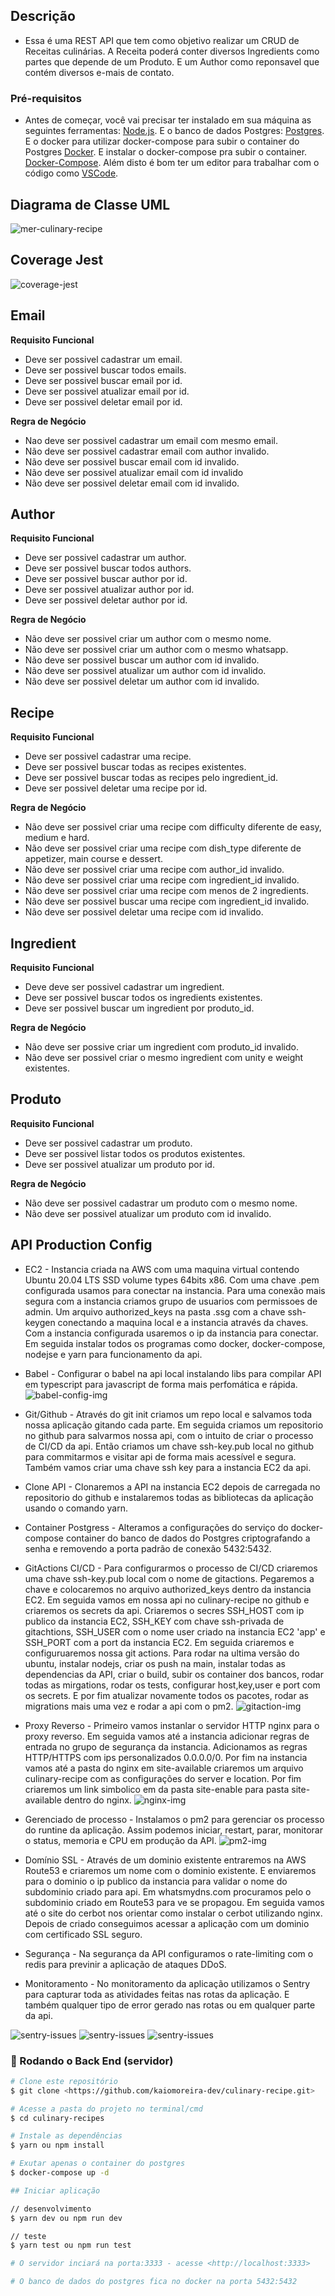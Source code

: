 ## Descrição
* Essa é uma REST API que tem como objetivo realizar um CRUD de Receitas culinárias. A Receita poderá conter diversos Ingredients como partes que depende de um Produto. E um Author como reponsavel que contém diversos e-mais de contato.

### Pré-requisitos
* Antes de começar, você vai precisar ter instalado em sua máquina as seguintes ferramentas:
[Node.js](https://nodejs.org/en/). 
E o banco de dados Postgres:
[Postgres](https://www.postgresql.org/).
E o docker para utilizar docker-compose para subir o container do Postgres
[Docker](https://https://www.docker.com/).
E instalar o docker-compose pra subir o container.
[Docker-Compose](https://docs.docker.com/compose/install/).
Além disto é bom ter um editor para trabalhar com o código como [VSCode](https://code.visualstudio.com/).

## Diagrama de Classe UML
![mer-culinary-recipe](diagram-culinary-recipe.png)

## Coverage Jest
![coverage-jest](coverage-jest.png)

## Email
**Requisito Funcional**
* Deve ser possivel cadastrar um email.  
* Deve ser possivel buscar todos emails.
* Deve ser possivel buscar email por id.
* Deve ser possivel atualizar email por id.
* Deve ser possivel deletar email por id.  

**Regra de Negócio**
* Nao deve ser possivel cadastrar um email com mesmo email.
* Não deve ser possivel cadastrar email com author invalido.
* Não deve ser possivel buscar email com id invalido.
* Não deve ser possivel atualizar email com id invalido
* Não deve ser possivel deletar email com id invalido.

## Author
**Requisito Funcional**
* Deve ser possivel cadastrar um author.
* Deve ser possivel buscar todos authors.
* Deve ser possivel buscar author por id.
* Deve ser possivel atualizar author por id.
* Deve ser possivel deletar author por id.

**Regra de Negócio**
* Não deve ser possivel criar um author com o mesmo nome. 
* Não deve ser possivel criar um author com o mesmo whatsapp.
* Não deve ser possivel buscar um author com id invalido.
* Não deve ser possivel atualizar um author com id invalido.
* Não deve ser possivel deletar um author com id invalido.

## Recipe
**Requisito Funcional**
* Deve ser possivel cadastrar uma recipe.
* Deve ser possivel buscar todas as recipes existentes.
* Deve ser possivel buscar todas as recipes pelo ingredient_id.
* Deve ser possivel deletar uma recipe por id.

**Regra de Negócio**
* Não deve ser possivel criar uma recipe com difficulty diferente de easy, medium e hard.
* Não deve ser possivel criar uma recipe com dish_type diferente de appetizer, main course e dessert.
* Não deve ser possivel criar uma recipe com author_id invalido.
* Não deve ser possivel criar uma recipe com ingredient_id invalido.
* Não deve ser possivel criar uma recipe com menos de 2 ingredients.
* Não deve ser possivel buscar uma recipe com ingredient_id invalido.
* Não deve ser possivel deletar uma recipe com id invalido.

## Ingredient
**Requisito Funcional**
* Deve deve ser possivel cadastrar um ingredient.
* Deve ser possivel buscar todos os ingredients existentes.
* Deve ser possivel buscar um ingredient por produto_id.

**Regra de Negócio**
* Não deve ser possive criar um ingredient com produto_id invalido.
* Não deve ser possivel criar o mesmo ingredient com unity e weight existentes.

## Produto
**Requisito Funcional**
* Deve ser possivel cadastrar um produto.
* Deve ser possivel listar todos os produtos existentes.
* Deve ser possivel atualizar um produto por id.

**Regra de Negócio**
* Não deve ser possivel cadastrar um produto com o mesmo nome.
* Não deve ser possivel atualizar um produto com id invalido.

## API Production Config
* EC2 - Instancia criada na AWS com uma maquina virtual contendo Ubuntu 20.04 LTS
SSD volume types 64bits x86. Com uma chave .pem configurada usamos para conectar na instancia.
Para uma conexão mais segura com a instancia criamos grupo de usuarios com permissoes de admin.
Um arquivo authorized_keys na pasta .ssg com a chave ssh-keygen conectando a maquina local e a instancia através da chaves. Com a instancia configurada usaremos o ip<publico> da instancia para conectar. Em seguida instalar todos os programas como docker, docker-compose, nodejse e yarn para
funcionamento da api.

* Babel - Configurar o babel na api local instalando libs para compilar API em typescript para javascript de forma mais perfomática e rápida.
![babel-config-img](babel-config.png)


* Git/Github - Através do git init criamos um repo local e salvamos toda nossa aplicação gitando cada parte. Em seguida criamos um repositorio no github para salvarmos nossa api, com o intuito de criar o processo de CI/CD da api. Então criamos um chave ssh-key.pub local no github para commitarmos e visitar api de forma mais acessível e segura. Também vamos criar uma chave ssh key para a instancia EC2 da api. 
  
* Clone API - Clonaremos a API na instancia EC2 depois de carregada no repositorio do github e instalaremos todas as bibliotecas da aplicação usando o comando yarn.

* Container Postgress - Alteramos a configurações do serviço do docker-compose container do banco de dados do Postgres criptografando a senha e removendo a porta padrão de conexão 5432:5432.

* GitActions CI/CD - Para configurarmos o processo de CI/CD criaremos uma chave ssh-key.pub local com o nome de gitactions. Pegaremos a chave e colocaremos no arquivo authorized_keys dentro da instancia EC2. Em seguida vamos em nossa api no culinary-recipe no github e criaremos os secrets da api. Criaremos o secres SSH_HOST com ip publico da instancia EC2, SSH_KEY com chave ssh-privada de gitachtions, SSH_USER com o nome user criado na instancia EC2 'app' e SSH_PORT com a port da instancia EC2. Em seguida criaremos e configuruaremos nossa git actions. Para rodar na ultima versão do ubuntu, instalar nodejs, criar os push na main, instalar todas as dependencias da API, criar o build, subir os container dos bancos, rodar todas as mirgations, rodar os tests, configurar host,key,user e port com os secrets. E por fim atualizar novamente todos os pacotes, rodar as migrations mais uma vez e rodar a api com o pm2.
![gitaction-img](gitaction.png)

* Proxy Reverso - Primeiro vamos instanlar o servidor HTTP nginx para o proxy reverso. Em seguida vamos até a instancia adicionar regras de entrada no grupo de segurança da instancia. Adicionamos as regras HTTP/HTTPS com ips personalizados 0.0.0.0/0. Por fim na instancia vamos até a pasta do nginx em site-available criaremos um arquivo culinary-recipe com as configurações do server e location. Por fim criaremos um link simbolico em da pasta site-enable para pasta site-available dentro do nginx.
![nginx-img](nginx.png)

  
* Gerenciado de processo - Instalamos o pm2 para gerenciar os processo do runtine da aplicação. Assim podemos iniciar, restart, parar, monitorar o status, memoria e CPU em produção da API.
![pm2-img](pm2.png)

* Domínio SSL - Através de um dominio existente entraremos na AWS Route53 e criaremos um nome com o dominio existente. E enviaremos para o dominio o ip publico da instancia para validar o nome do subdominio criado para api. Em whatsmydns.com procuramos pelo o subdominio criado em Route53 para ve se propagou. Em seguida vamos até o site do cerbot nos orientar como instalar o cerbot utilizando nginx. Depois de criado conseguimos acessar a aplicação com um dominio com certificado SSL seguro. 

* Segurança - Na segurança da API configuramos o rate-limiting com o redis para previnir a aplicação de ataques DDoS.
  
* Monitoramento - No monitoramento da aplicação utilizamos o Sentry para capturar toda as atividades feitas nas rotas da aplicação. E também qualquer tipo de error gerado nas rotas ou em qualquer parte da api.

![sentry-issues](sentry-issues.png)
![sentry-issues](sentry-routes.png)
![sentry-issues](sentry-details.png)

  



### 🎲 Rodando o Back End (servidor)
```bash
# Clone este repositório
$ git clone <https://github.com/kaiomoreira-dev/culinary-recipe.git>

# Acesse a pasta do projeto no terminal/cmd
$ cd culinary-recipes

# Instale as dependências
$ yarn ou npm install

# Exutar apenas o container do postgres
$ docker-compose up -d

## Iniciar aplicação

// desenvolvimento
$ yarn dev ou npm run dev

// teste
$ yarn test ou npm run test

# O servidor inciará na porta:3333 - acesse <http://localhost:3333>

# O banco de dados do postgres fica no docker na porta 5432:5432
```
